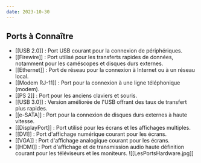```yaml
---
date: 2023-10-30
---
```

## Ports à Connaître

- [[USB 2.0]] : Port USB courant pour la connexion de périphériques.
- [[Firewire]] : Port utilisé pour les transferts rapides de données, notamment pour les caméscopes et disques durs externes.
- [[Ethernet]] : Port de réseau pour la connexion à Internet ou à un réseau local.
- [[Modem RJ-11]] : Port pour la connexion à une ligne téléphonique (modem).
- [[PS 2]] : Port pour les anciens claviers et souris.
- [[USB 3.0]] : Version améliorée de l'USB offrant des taux de transfert plus rapides.
- [[e-SATA]] : Port pour la connexion de disques durs externes à haute vitesse.
- [[DisplayPort]] : Port utilisé pour les écrans et les affichages multiples.
- [[DVI]] : Port d'affichage numérique courant pour les écrans.
- [[VGA]] : Port d'affichage analogique courant pour les écrans.
- [[HDMI]] : Port d'affichage et de transmission audio haute définition courant pour les téléviseurs et les moniteurs.
![[LesPortsHardware.jpg]]


